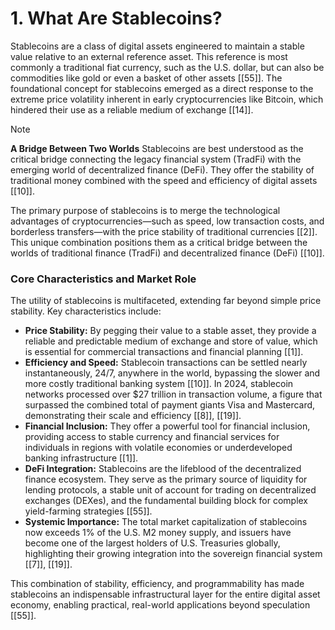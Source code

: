 # 1. What Are Stablecoins?

Stablecoins are a class of digital assets engineered to maintain a stable value relative to an external reference asset. This reference is most commonly a traditional fiat currency, such as the U.S. dollar, but can also be commodities like gold or even a basket of other assets [\[55\]]. The foundational concept for stablecoins emerged as a direct response to the extreme price volatility inherent in early cryptocurrencies like Bitcoin, which hindered their use as a reliable medium of exchange [\[14\]].

> [!NOTE]
> **A Bridge Between Two Worlds**
> Stablecoins are best understood as the critical bridge connecting the legacy financial system (TradFi) with the emerging world of decentralized finance (DeFi). They offer the stability of traditional money combined with the speed and efficiency of digital assets [\[10\]].

The primary purpose of stablecoins is to merge the technological advantages of cryptocurrencies—such as speed, low transaction costs, and borderless transfers—with the price stability of traditional currencies [\[2\]]. This unique combination positions them as a critical bridge between the worlds of traditional finance (TradFi) and decentralized finance (DeFi) [\[10\]].

### Core Characteristics and Market Role

The utility of stablecoins is multifaceted, extending far beyond simple price stability. Key characteristics include:

*   **Price Stability:** By pegging their value to a stable asset, they provide a reliable and predictable medium of exchange and store of value, which is essential for commercial transactions and financial planning [\[1\]].
*   **Efficiency and Speed:** Stablecoin transactions can be settled nearly instantaneously, 24/7, anywhere in the world, bypassing the slower and more costly traditional banking system [\[10\]]. In 2024, stablecoin networks processed over $27 trillion in transaction volume, a figure that surpassed the combined total of payment giants Visa and Mastercard, demonstrating their scale and efficiency [\[8\]], [\[19\]].
*   **Financial Inclusion:** They offer a powerful tool for financial inclusion, providing access to stable currency and financial services for individuals in regions with volatile economies or underdeveloped banking infrastructure [\[1\]].
*   **DeFi Integration:** Stablecoins are the lifeblood of the decentralized finance ecosystem. They serve as the primary source of liquidity for lending protocols, a stable unit of account for trading on decentralized exchanges (DEXes), and the fundamental building block for complex yield-farming strategies [\[55\]].
*   **Systemic Importance:** The total market capitalization of stablecoins now exceeds 1% of the U.S. M2 money supply, and issuers have become one of the largest holders of U.S. Treasuries globally, highlighting their growing integration into the sovereign financial system [\[7\]], [\[19\]].

This combination of stability, efficiency, and programmability has made stablecoins an indispensable infrastructural layer for the entire digital asset economy, enabling practical, real-world applications beyond speculation [\[55\]].
